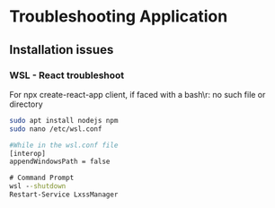 # Troubleshooting Application
## Installation issues
### WSL - React troubleshoot
For npx create-react-app client, if faced with a bash\r: no such file or directory 
```bash
sudo apt install nodejs npm
sudo nano /etc/wsl.conf

#While in the wsl.conf file
[interop]
appendWindowsPath = false
```

```cmd
# Command Prompt
wsl --shutdown
Restart-Service LxssManager
```
